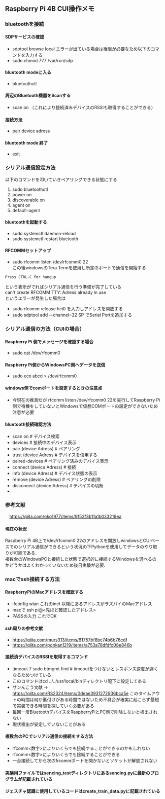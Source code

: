 ## Raspberry Pi 4B CUI操作メモ

### bluetoothを接続
#### SDPサービスの確認
 - sdptool browse local
エラーが出ている場合は権限が必要なため以下のコマンドを入力する<br />
 - sudo chmod 777 /var/run/sdp

#### bluetooth modeに入る
 - bluetoothctl

#### 周辺のBluetooth機器をScanする
 - scan on （これにより接続済みデバイスのRSSIも取得することができる）

#### 接続方法
 - pair device adress

#### bluetooth mode 終了
 - exit

### シリアル通信設定方法
以下のコマンドを叩いていきペアリングできる状態にする<br />
1. sudo bluetoothctl
2. power on
3. discoverable on
4. agent on
5. default-agent

#### bluetoothを起動する
 - sudo systemctl daemon-reload <br />
 - sudo systemctl restart bluetooth

#### RFCOMMセットアップ
 - sudo rfcomm listen /dev/rfcomm0 22 <br />
この後windowsのTera Termを使用し所定のポートで通信を開始する <br />
```
Press CTRL-C for hangup 
```
という表示がでればシリアル通信を行う準備が完了している <br />
can't create RFCOMM TTY: Adress already in use<br />
というエラーが発生した場合は
 - sudo rfcomm release hci0
を入力しアドレスを開放する
 - sudo sdptool add --channel=22 SP
でSerial Portを追加する
### シリアル通信の方法（CUIの場合）
#### Raspberry Pi 側でメッセージを確認する場合
 - sudo cat /dev/rfcomm0

#### Raspberry Pi側からWindowsPC側へデータを送信
 - sudo eco abcd > /dev/rfcomm0

#### windows側でcomポートを設定するときの注意点
 - 今現在の推測だが rfcomm listen /dev/rfcomm0 22を実行してRaspberry Pi側で待機をしていないとWindowsで仮想COMポートの設定ができないため注意が必要

#### bluetooth接続確認方法
 - scan on # デバイス検索
 - devices # 接続中のデバイス表示
 - pair (device Adress) # ペアリング
 - trust (device Adress # デバイスを信用する
 - paired-devices # ペアリング済みのデバイス表示
 - connect (device Adress) # 接続
 - info (device Adress) # デバイス状態の表示
 - remove (device Adress) # ペアリングの削除
 - disconnect (device Adress) # デバイスの切断
 - 
### 参考文献
　https://qiita.com/oko1977/items/9f53f3b11a1b033219ea

#### 現在の状況
Raspberry Pi 4B上で/dev/rfcomm0 22のアドレスを開放しwindowsとCUIベースでのシリアル通信ができるという状況の下Pythonを使用してデータのやり取りが可能である.<br />
複数台のWindowsPCと接続した状態で選択的に接続するWindowsを選べるのかどうかはよくわかっていないため後日実験が必要.

### macでssh接続する方法
#### RaspberryPiのMacアドレスを確認する
 - ifconfig wlan
これのinet 以降にあるアドレスがラズパイのMacアドレス
 - macで ssh pi@<先ほど確認したアドレス>
 - PASSの入力
これでOK

#### ssh周りの参考文献
 - https://qiita.com/murs313/items/81757bf8bc74b6b76cdf
 - https://qiita.com/ponkan1219/items/a753a78dfdfc08e846b

#### 接続済デバイスのRSSIを取得するコマンド
 - timeout 7 sudo btmgmt find # timeoutをつけないとレスポンス速度が遅くなるためつけている
 - このコマンドはcd ../../usr/local/binディレクトリ配下に設定してある
 - サンんこう文献 → https://qiita.com/RS2324/items/0deae3931272936bca5e
 このタイムアウトの時間は何か裏付けがある時間ではないため不具合が確実に起こらず最短で実装できる時間を探していく必要がある
 - 毎回一度BluetoothデバイスをRaspberryPiとPC側で削除しないと検出されない
 - 現状検出が安定していないことがある

#### 複数台のPCでシリアル通信の接続をする方法
 - rfcomm<数字>によりいくらでも接続することができるのかもしれない
 - rfcomm<数字>によりいくらでも接続することができる
 - 一台接続してから次のfrcommポートを開かないとソケットが解放されない

#### 実験用ファイルではsencing_testディレクトリにあるsencing.pyに最新のプログラムが記載されている
#### ジェスチャ認識に使用しているコードはcreate_train_data.pyに記載されている
